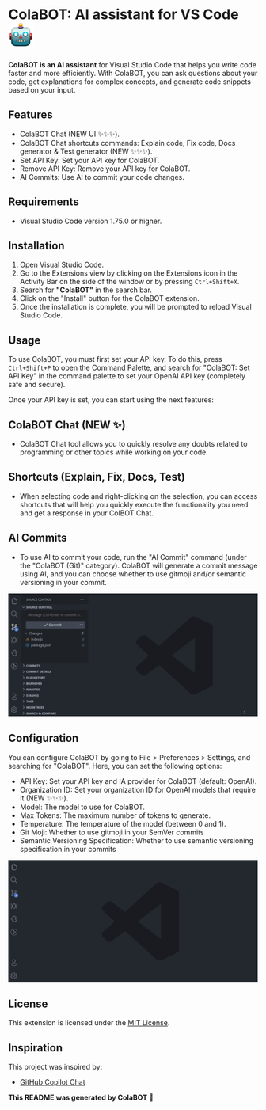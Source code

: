 # ColaBOT: AI assistant for VS Code <img width="50" height="50" src="./assets/icon.png" alt="colabot" />

**ColaBOT is an AI assistant** for Visual Studio Code that helps you write code faster and more efficiently. With ColaBOT, you can ask questions about your code, get explanations for complex concepts, and generate code snippets based on your input.

## Features

- ColaBOT Chat (NEW UI ✨✨✨).
- ColaBOT Chat shortcuts commands: Explain code, Fix code, Docs generator & Test generator (NEW ✨✨✨).
- Set API Key: Set your API key for ColaBOT.
- Remove API Key: Remove your API key for ColaBOT.
- AI Commits: Use AI to commit your code changes.

## Requirements

- Visual Studio Code version 1.75.0 or higher.

## Installation

1. Open Visual Studio Code.
2. Go to the Extensions view by clicking on the Extensions icon in the Activity Bar on the side of the window or by pressing `Ctrl+Shift+X`.
3. Search for **"ColaBOT"** in the search bar.
4. Click on the "Install" button for the ColaBOT extension.
5. Once the installation is complete, you will be prompted to reload Visual Studio Code.

## Usage

To use ColaBOT, you must first set your API key. To do this, press `Ctrl+Shift+P` to open the Command Palette, and search for "ColaBOT: Set API Key" in the command palette to set your OpenAI API key (completely safe and secure).

Once your API key is set, you can start using the next features:

## ColaBOT Chat (NEW ✨)

- ColaBOT Chat tool allows you to quickly resolve any doubts related to programming or other topics while working on your code.

## Shortcuts (Explain, Fix, Docs, Test)

- When selecting code and right-clicking on the selection, you can access shortcuts that will help you quickly execute the functionality you need and get a response in your ColBOT Chat.

## AI Commits

- To use AI to commit your code, run the "AI Commit" command (under the "ColaBOT (Git)" category). ColaBOT will generate a commit message using AI, and you can choose whether to use gitmoji and/or semantic versioning in your commit.

![](./assets/aiCommits.gif)

## Configuration

You can configure ColaBOT by going to File > Preferences > Settings, and searching for "ColaBOT". Here, you can set the following options:

- API Key: Set your API key and IA provider for ColaBOT (default: OpenAI).
- Organization ID: Set your organization ID for OpenAI models that require it (NEW ✨✨✨).
- Model: The model to use for ColaBOT.
- Max Tokens: The maximum number of tokens to generate.
- Temperature: The temperature of the model (between 0 and 1).
- Git Moji: Whether to use gitmoji in your SemVer commits
- Semantic Versioning Specification: Whether to use semantic versioning specification in your commits

![](./assets/config.gif)

## License

This extension is licensed under the [MIT License](LICENSE).

## Inspiration

This project was inspired by:

- [GitHub Copilot Chat](https://marketplace.visualstudio.com/items?itemName=GitHub.copilot-chat)

**This README was generated by ColaBOT 🤖**
